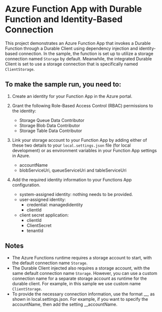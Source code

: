 # Azure Function App with Durable Function and Identity-Based Connection

This project demonstrates an Azure Function App that invokes a Durable Function through a Durable Client using dependency injection and identity-based connection. In the sample, the function is set up to utilize a storage connection named `Storage` by default. Meanwhile, the integrated Durable Client is set to use a storage connection that is specifically named `ClientStorage`.


## To make the sample run, you need to:

1. Create an identity for your Function App in the Azure portal.

2. Grant the following Role-Based Access Control (RBAC) permissions to the identity:
    - Storage Queue Data Contributor
    - Storage Blob Data Contributor
    - Storage Table Data Contributor

3. Link your storage account to your Function App by adding either of these two details to your `local.settings.json` file (for local development) or as environment variables in your Function App settings in Azure.
    - accountName
    - blobServiceUri, queueServiceUri and tableServiceUri

4. Add the required identity information to your Functions App configuration.
    - system-assigned identity: nothing needs to be provided.
    - user-assigned identity: 
      - credential: managedidentity
      - clientId
    - client secret application:
      - clientId
      - ClientSecret
      - tenantId


## Notes

- The Azure Functions runtime requires a storage account to start, with the default connection name `Storage`.
- The Durable Client injected also requires a storage account, with the same default connection name `Storage`. However, you can use a custom connection name for a separate storage account as runtime for the durable client. For example, in this sample we use custom name `ClientStorage`.
- To provide the necessary connection information, use the format <ConnectionName>__<SettingName>, as shown in local.settings.json. For example, if you want to specify the accountName, then add the setting <ConnectionName>__accountName.
